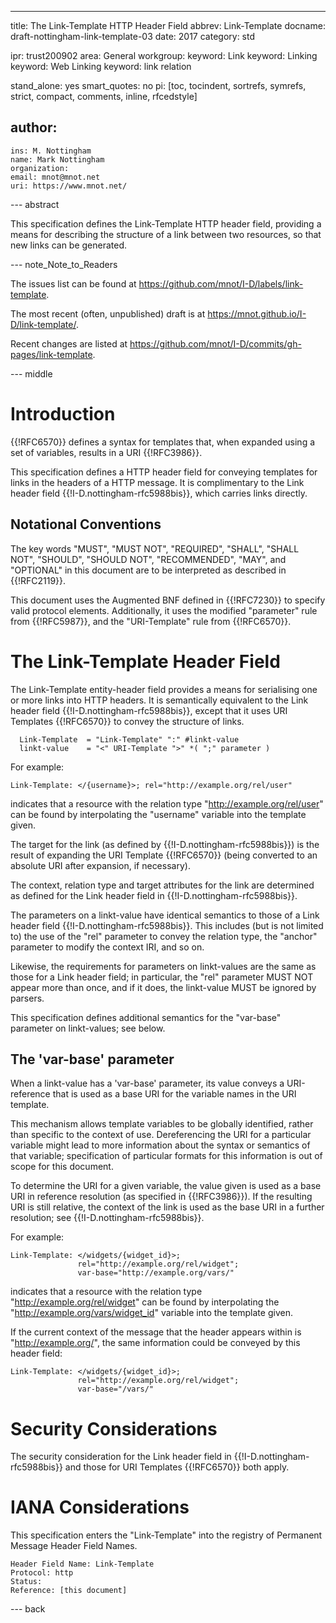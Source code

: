 ---
title: The Link-Template HTTP Header Field
abbrev: Link-Template
docname: draft-nottingham-link-template-03
date: 2017
category: std

ipr: trust200902
area: General
workgroup:
keyword: Link
keyword: Linking
keyword: Web Linking
keyword: link relation

stand_alone: yes
smart_quotes: no
pi: [toc, tocindent, sortrefs, symrefs, strict, compact, comments, inline, rfcedstyle]

author:
 -
    ins: M. Nottingham
    name: Mark Nottingham
    organization:
    email: mnot@mnot.net
    uri: https://www.mnot.net/


--- abstract

This specification defines the Link-Template HTTP header field, providing a means for describing
the structure of a link between two resources, so that new links can be generated.


--- note_Note_to_Readers

The issues list can be found at <https://github.com/mnot/I-D/labels/link-template>.

The most recent (often, unpublished) draft is at <https://mnot.github.io/I-D/link-template/>.

Recent changes are listed at <https://github.com/mnot/I-D/commits/gh-pages/link-template>.


--- middle

# Introduction

{{!RFC6570}} defines a syntax for templates that, when expanded using a set of variables, results
in a URI {{!RFC3986}}.

This specification defines a HTTP header field for conveying templates for links in the headers of
a HTTP message. It is complimentary to the Link header field {{!I-D.nottingham-rfc5988bis}}, which carries links
directly.

## Notational Conventions

The key words "MUST", "MUST NOT", "REQUIRED", "SHALL", "SHALL NOT", "SHOULD", "SHOULD NOT",
"RECOMMENDED", "MAY", and "OPTIONAL" in this document are to be interpreted as described in {{!RFC2119}}.

This document uses the Augmented BNF defined in {{!RFC7230}} to specify valid protocol
elements. Additionally, it uses the modified "parameter" rule from {{!RFC5987}},
and the "URI-Template" rule from {{!RFC6570}}.


# The Link-Template Header Field

The Link-Template entity-header field provides a means for serialising one or more links into HTTP
headers. It is semantically equivalent to the Link header field {{!I-D.nottingham-rfc5988bis}},
except that it uses URI Templates {{!RFC6570}} to convey the structure of links.

~~~
  Link-Template  = "Link-Template" ":" #linkt-value
  linkt-value    = "<" URI-Template ">" *( ";" parameter )
~~~

For example:

~~~
Link-Template: </{username}>; rel="http://example.org/rel/user"
~~~

indicates that a resource with the relation type "http://example.org/rel/user" can be found by
interpolating the "username" variable into the template given.

The target for the link (as defined by {{!I-D.nottingham-rfc5988bis}}) is the result of expanding
the URI Template {{!RFC6570}} (being converted to an absolute URI after expansion, if necessary).

The context, relation type and target attributes for the link are determined as defined for the
Link header field in {{!I-D.nottingham-rfc5988bis}}.

The parameters on a linkt-value have identical semantics to those of a Link header field
{{!I-D.nottingham-rfc5988bis}}. This includes (but is not limited to) the use of the "rel"
parameter to convey the relation type, the "anchor" parameter to modify the context IRI, and so on.

Likewise, the requirements for parameters on linkt-values are the same as those for a Link header
field; in particular, the "rel" parameter MUST NOT appear more than once, and if it does, the
linkt-value MUST be ignored by parsers.

This specification defines additional semantics for the "var-base" parameter on linkt-values; see
below.


## The 'var-base' parameter

When a linkt-value has a 'var-base' parameter, its value conveys a URI-reference that is used as a
base URI for the variable names in the URI template.

This mechanism allows template variables to be globally identified, rather than specific to the
context of use. Dereferencing the URI for a particular variable might lead to more information
about the syntax or semantics of that variable; specification of particular formats for this
information is out of scope for this document.

To determine the URI for a given variable, the value given is used as a base URI in reference
resolution (as specified in {{!RFC3986}}). If the resulting URI is still relative, the context of
the link is used as the base URI in a further resolution; see {{!I-D.nottingham-rfc5988bis}}.

For example:

~~~
Link-Template: </widgets/{widget_id}>;
               rel="http://example.org/rel/widget";
               var-base="http://example.org/vars/"
~~~

indicates that a resource with the relation type "http://example.org/rel/widget" can be found by
interpolating the "http://example.org/vars/widget_id" variable into the template given.

If the current context of the message that the header appears within is "http://example.org/", the
same information could be conveyed by this header field:

~~~
Link-Template: </widgets/{widget_id}>;
               rel="http://example.org/rel/widget";
               var-base="/vars/"
~~~


# Security Considerations

The security consideration for the Link header field in {{!I-D.nottingham-rfc5988bis}} and those
for URI Templates {{!RFC6570}} both apply.

# IANA Considerations

This specification enters the "Link-Template" into the registry of Permanent Message Header Field
Names.

    Header Field Name: Link-Template
    Protocol: http
    Status:
    Reference: [this document]


--- back
